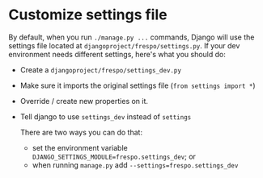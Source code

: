 # Customize settings file

By default, when you run `./manage.py ...` commands, Django will use the settings file located at `djangoproject/frespo/settings.py`.
If your dev environment needs different settings, here's what you should do:

* Create a `djangoproject/frespo/settings_dev.py`

* Make sure it imports the original settings file (`from settings import *`)

* Override / create new properties on it.

* Tell django to use `settings_dev` instead of `settings`
  
  There are two ways you can do that:

  * set the environment variable `DJANGO_SETTINGS_MODULE=frespo.settings_dev`; or
  * when running `manage.py` add `--settings=frespo.settings_dev`
